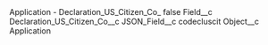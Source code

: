 <?xml version="1.0" encoding="UTF-8"?>
<CustomMetadata xmlns="http://soap.sforce.com/2006/04/metadata" xmlns:xsi="http://www.w3.org/2001/XMLSchema-instance" xmlns:xsd="http://www.w3.org/2001/XMLSchema">
    <label>Application - Declaration_US_Citizen_Co_</label>
    <protected>false</protected>
    <values>
        <field>Field__c</field>
        <value xsi:type="xsd:string">Declaration_US_Citizen_Co__c</value>
    </values>
    <values>
        <field>JSON_Field__c</field>
        <value xsi:type="xsd:string">codecluscit</value>
    </values>
    <values>
        <field>Object__c</field>
        <value xsi:type="xsd:string">Application</value>
    </values>
</CustomMetadata>
